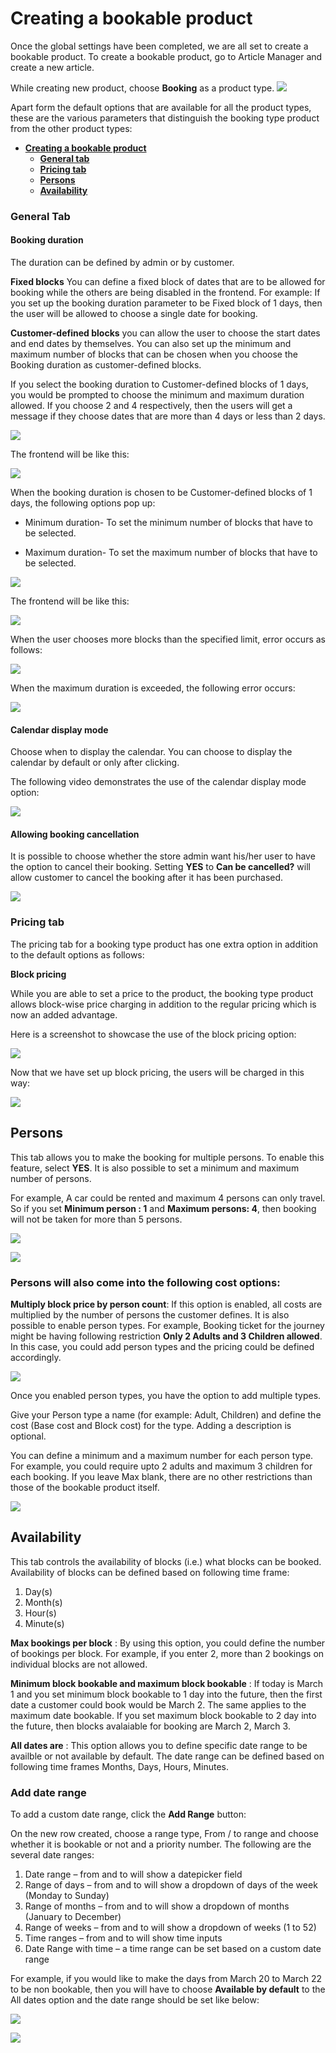 # Creating a bookable product

Once the global settings have been completed, we are all set to create a bookable product. To create a bookable product, go to Article Manager and create a new article.

While creating new product, choose **Booking** as a product type.
![](./assets/images/select-bookable-product.png)

Apart form the default options that are available for all the product types, these are the various parameters that distinguish the booking type product from the other product types:

* **[Creating a bookable product](#creatingabookableproduct)**
   * **[General tab](#general)**
   * **[Pricing tab](#pricing)**
   * **[Persons](#persons)**
   * **[Availability](#availability)**

<a name="general"></a>
### General Tab

#### Booking duration

The duration can be defined by admin or by customer.

**Fixed blocks**  You can define a fixed block of dates that are to be allowed for booking while the others are being disabled in the frontend. For example: If you set up the booking duration parameter to be Fixed block of 1 days, then the user will be allowed to choose a single date for booking.

**Customer-defined blocks** you can allow the user to choose the start dates and end dates by themselves. You can also set up the minimum and maximum number of blocks that can be chosen when you choose the Booking duration as customer-defined blocks. 

If you select the booking duration to Customer-defined blocks of 1 days, you would be prompted to choose the minimum and maximum duration allowed. If you choose 2 and 4 respectively, then the users will get a message if they choose dates that are more than 4 days or less than 2 days.

 ![](./assets/images/app_bookingbookingdurationfixedback.png)

 The frontend will be like this:

 ![](./assets/images/app_bookingbookingdurationfixedfront.png)

 When the booking duration is chosen to be Customer-defined blocks of 1 days, the following options pop up:

 * Minimum duration- To set the minimum number of blocks that have to be selected.

 * Maximum duration- To set the maximum number of blocks that have to be selected.

 ![](./assets/images/app_bookingbookingdurationcusback.png)

 The frontend will be like this:

 ![](./assets/images/app_bookingbookingdurationcusfront1.png)

 When the user chooses more blocks than the specified limit, error occurs as follows:

 ![](./assets/images/app_bookingbookingdurationcusfront2.png)

 When the maximum duration is exceeded, the following error occurs:

 ![](./assets/images/app_bookingbookingdurationcusfront3.png)

#### Calendar display mode

 Choose when to display the calendar. You can choose to display the calendar by default or only after clicking.

 The following video demonstrates the use of the calendar display mode option:

 ![](./assets/images/app_bookingcalendarviewbehav.gif)
 
#### Allowing booking cancellation

It is possible to choose whether the store admin want his/her user to have the option to cancel their booking. Setting **YES** to **Can be cancelled?** will allow customer to cancel the booking after it has been purchased.

![](./assets/images/app_bookingcanceloptionfront.png)

<a name="pricing"></a>
### Pricing tab

 The pricing tab for a booking type product has one extra option in addition to the default options as follows:

 **Block pricing**

 While you are able to set a price to the product, the booking type product allows block-wise price charging in addition to the regular pricing which is now an added advantage.

 Here is a screenshot to showcase the use of the block pricing option:

  ![](./assets/images/app_bookingpricingback.png)

 Now that we have set up block pricing, the users will be charged in this way:

  ![](./assets/images/app_bookingpricingfront.png)

<a name="persons"></a>
## Persons

This tab allows you to make the booking for multiple persons. To enable this feature, select **YES**. It is also possible to set a minimum and maximum number of persons.

For example, A car could be rented and maximum 4 persons can only travel. So if you set **Minimum person : 1** and **Maximum persons: 4**, then booking will not be taken for more than 5 persons.

![](./assets/images/booking-enabe-persons.png)

![](./assets/images/person-count-exceed.png)

### Persons will also come into the following cost options:

**Multiply block price by person count**: If this option is enabled, all costs are multiplied by the number of persons the customer defines. It is also possible to enable person types. For example, Booking ticket for the journey might be having following restriction **Only 2 Adults and 3 Children allowed**. In this case, you could add person types and the pricing could be defined accordingly.

![](./assets//images/booking-person-types.png)

Once you enabled person types, you have the option to add multiple types.

Give your Person type a name (for example: Adult, Children) and define the cost (Base cost and Block cost) for the type. Adding a description is optional.

You can define a minimum and a maximum number for each person type. For example, you could require upto 2 adults and maximum 3 children for each booking. If you leave Max blank, there are no other restrictions than those of the bookable product itself.

![](./assets/images/person-type-frontend.png)

<a name="availability"></a>
## Availability

This tab controls the availability of blocks (i.e.) what blocks can be booked. Availability of blocks can be defined based on following time frame:

1. Day(s)
2. Month(s)
3. Hour(s)
4. Minute(s)

**Max bookings per block** : By using this option, you could define the number of bookings per block. For example, if you enter 2, more than 2 bookings on individual blocks are not allowed.

**Minimum block bookable and maximum block bookable** : If today is March 1 and you set minimum block bookable to 1 day into the future, then the first date a customer could book would be March 2. The same applies to the maximum date bookable. If you set maximum block bookable to 2 day into the future, then blocks avalaiable for booking are March 2, March 3.

**All dates are** : This option allows you to define specific date range to be availble or not available by default. The date range can be defined based on following time frames Months, Days, Hours, Minutes.

### Add date range

To add a custom date range, click the **Add Range** button:

On the new row created, choose a range type, From / to range and choose whether it is bookable or not and a priority number. The following are the several date ranges:

1. Date range – from and to will show a datepicker field
2. Range of days – from and to will show a dropdown of days of the week (Monday to Sunday)
3. Range of months – from and to will show a dropdown of months (January to December)
4. Range of weeks – from and to will show a dropdown of weeks (1 to 52)
5. Time ranges – from and to will show time inputs
6. Date Range with time – a time range can be set based on a custom date range

For example, if you would like to make the days from March 20 to March 22 to be non bookable, then you will have to choose **Available by default** to the All dates option and the date range should be set like below:

![](./assets/images/block-available.png)

![](./assets/images/non-available-dates.png)